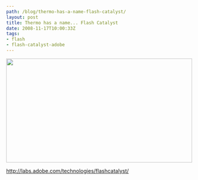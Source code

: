 ```yaml
---
path: /blog/thermo-has-a-name-flash-catalyst/
layout: post
title: Thermo has a name... Flash Catalyst
date: 2008-11-17T10:00:33Z
tags:
- flash
- flash-catalyst-adobe
---
```


<a href="http://labs.adobe.com/technologies/flashcatalyst/" target="_blank"><img class="alignnone size-full wp-image-361" title="flashcatalyst" src="http://uploads.psyked.co.uk/2008/11/flashcatalyst.jpg" alt="" width="500" height="280" /></a>

<span lang="EN-US"><a href="http://labs.adobe.com/technologies/flashcatalyst/" target="_blank">http://labs.adobe.com/technologies/flashcatalyst/</a> </span>
